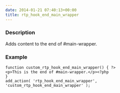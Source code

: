 ```yaml
---
date: 2014-01-21 07:40:13+00:00
title: rtp_hook_end_main_wrapper
---
```


### Description


Adds content to the end of #main-wrapper.


### Example



    
    function custom_rtp_hook_end_main_wrapper() { ?>
    <p>This is the end of #main-wrapper.</p><?php
    }
    add_action( 'rtp_hook_end_main_wrapper', 'custom_rtp_hook_end_main_wrapper' );

